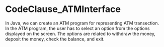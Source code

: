 # CodeClause_ATMInterface
In Java, we can create an ATM program for representing ATM transection. In the ATM program, the user has to select an option from the options displayed on the screen. The options are related to withdraw the money, deposit the money, check the balance, and exit.
